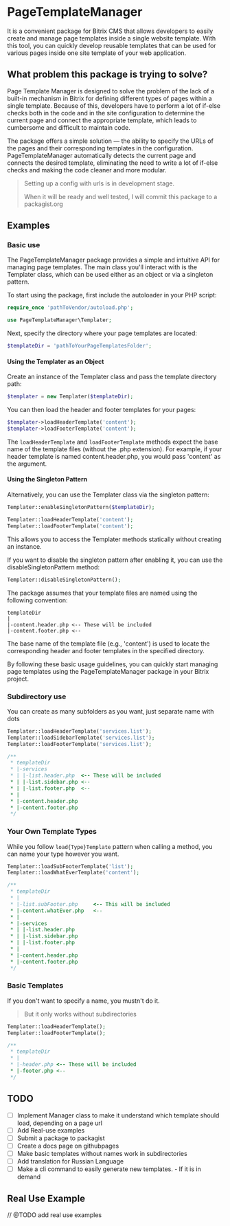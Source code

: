 # PageTemplateManager

It is a convenient package for Bitrix CMS that allows developers to easily create and manage page templates inside a single website template. 
With this tool, you can quickly develop reusable templates that can be used for various pages inside one site template of your web application.

## What problem this package is trying to solve?

Page Template Manager is designed to solve the problem of the lack of a built-in mechanism in Bitrix for defining different types of pages within a single template. Because of this, developers have to perform a lot of if-else checks both in the code and in the site configuration to determine the current page and connect the appropriate template, which leads to cumbersome and difficult to maintain code. 

The package offers a simple solution — the ability to specify the URLs of the pages and their corresponding templates in the configuration. PageTemplateManager automatically detects the current page and connects the desired template, eliminating the need to write a lot of if-else checks and making the code cleaner and more modular.

> Setting up a config with urls is in development stage.
> 
> When it will be ready and well tested, I will commit this package to a packagist.org

## Examples

### Basic use

The PageTemplateManager package provides a simple and intuitive API for managing page templates. 
The main class you'll interact with is the Templater class, which can be used either as an object or via a singleton pattern.

To start using the package, first include the autoloader in your PHP script:

```php
require_once 'pathToVendor/autoload.php';

use PageTemplateManager\Templater;
```

Next, specify the directory where your page templates are located:
```php
$templateDir = 'pathToYourPageTemplatesFolder';
```

#### Using the Templater as an Object
Create an instance of the Templater class and pass the template directory path:

```php
$templater = new Templater($templateDir);
```

You can then load the header and footer templates for your pages:

```php
$templater->loadHeaderTemplate('content');
$templater->loadFooterTemplate('content');
```

The `loadHeaderTemplate` and `loadFooterTemplate` methods expect the base name of the template files (without the .php extension). 
For example, if your header template is named content.header.php, you would pass 'content' as the argument.

#### Using the Singleton Pattern
Alternatively, you can use the Templater class via the singleton pattern:

```php
Templater::enableSingletonPattern($templateDir);

Templater::loadHeaderTemplate('content');
Templater::loadFooterTemplate('content');
```

This allows you to access the Templater methods statically without creating an instance.

If you want to disable the singleton pattern after enabling it, you can use the disableSingletonPattern method:
```php
Templater::disableSingletonPattern();
```

The package assumes that your template files are named using the following convention:

```text
templateDir
|
|-content.header.php <-- These will be included
|-content.footer.php <--
```

The base name of the template file (e.g., 'content') is used to locate the corresponding header and footer templates in the specified directory.

By following these basic usage guidelines, you can quickly start managing page templates using the PageTemplateManager package in your Bitrix project.

### Subdirectory use

You can create as many subfolders as you want, just separate name with dots

```php
Templater::loadHeaderTemplate('services.list');
Templater::loadSidebarTemplate('services.list');
Templater::loadFooterTemplate('services.list');

/**
 * templateDir
 * |-services
 * | |-list.header.php  <-- These will be included
 * | |-list.sidebar.php <--
 * | |-list.footer.php  <--
 * |
 * |-content.header.php
 * |-content.footer.php
 */ 
```

### Your Own Template Types

While you follow `load{Type}Template` pattern when calling a method, you can name your type however you want.

```php
Templater::loadSubFooterTemplate('list');
Templater::loadWhatEverTemplate('content');

/**
 * templateDir
 * |
 * |-list.subFooter.php     <-- This will be included
 * |-content.whatEver.php   <--
 * |
 * |-services
 * | |-list.header.php
 * | |-list.sidebar.php
 * | |-list.footer.php
 * |
 * |-content.header.php
 * |-content.footer.php
 */ 
```

### Basic Templates

If you don't want to specify a name, you mustn't do it.
> But it only works without subdirectories

```php
Templater::loadHeaderTemplate();
Templater::loadFooterTemplate();

/**
 * templateDir
 * |
 * |-header.php <-- These will be included
 * |-footer.php <--
 */ 
```

## TODO

- [ ] Implement Manager class to make it understand which template should load, depending on a page url
- [ ] Add Real-use examples
- [ ] Submit a package to packagist
- [ ] Create a docs page on githubpages
- [ ] Make basic templates without names work in subdirectories
- [ ] Add translation for Russian Language
- [ ] Make a cli command to easily generate new templates. - If it is in demand

## Real Use Example

// @TODO add real use examples
